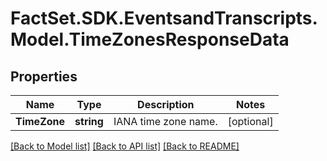 # FactSet.SDK.EventsandTranscripts.Model.TimeZonesResponseData

## Properties

Name | Type | Description | Notes
------------ | ------------- | ------------- | -------------
**TimeZone** | **string** | IANA time zone name. | [optional] 

[[Back to Model list]](../README.md#documentation-for-models) [[Back to API list]](../README.md#documentation-for-api-endpoints) [[Back to README]](../README.md)

